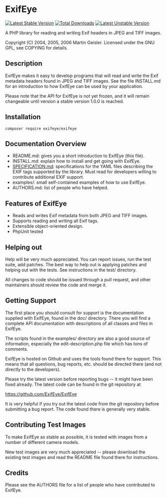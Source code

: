 # ExifEye

[![Latest Stable Version](https://poser.pugx.org/exifeye/exifeye/version)](https://packagist.org/packages/exifeye/exifeye)
[![Total Downloads](https://poser.pugx.org/exifeye/exifeye/downloads)](https://packagist.org/packages/exifeye/exifeye)
[![Latest Unstable Version](https://poser.pugx.org/exifeye/exifeye/v/unstable)](//packagist.org/packages/exifeye/exifeye)

A PHP library for reading and writing Exif headers in JPEG and TIFF images.

Copyright (C) 2004, 2005, 2006  Martin Geisler.
Licensed under the GNU GPL, see COPYING for details.


## Description

ExifEye makes it easy to develop programs that will read and write the Exif
metadata headers found in JPEG and TIFF images.  See the file INSTALL.md for an
introduction to how ExifEye can be used by your application.

Please note that the API for ExifEye is not yet frozen, and it will remain
changeable until version a stable version 1.0.0 is reached.


## Installation

```
composer require exifeye/exifeye
```


## Documentation Overview

* README.md: gives you a short introduction to ExifEye (this file).
* INSTALL.md: explain how to install and get going with ExifEye.
* [SPECIFICATION.md](SPECIFICATION.md): specifications for the YAML files
  describing the EXIF tags supported by the library. Must read for developers
  willing to contribute additional EXIF support.
* examples/: small self-contained examples of how to use ExifEye.
* AUTHORS.md: list of people who have helped.


## Features of ExifEye

* Reads and writes Exif metadata from both JPEG and TIFF images.
* Supports reading and writing all Exif tags.
* Extensible object-oriented design.
* PhpUnit tested


## Helping out

Help will be very much appreciated. You can report issues, run the test
suite, add patches. The best way to help out is applying patches and
helping out with the tests. See instructions in the test/ directory.

All changes to code should be issued through a pull request, and other
maintainers should review the code and merge it.


## Getting Support

The first place you should consult for support is the documentation
supplied with ExifEye, found in the doc/ directory.  There you will find a
complete API documentation with descriptions of all classes and files
in ExifEye.

The scripts found in the examples/ directory are also a good source of
information, especially the edit-description.php file which has tons
of comments.

ExifEye is hosted on Github and uses the tools found there for
support.  This means that all questions, bug reports, etc. should be
directed there (and not directly to the developers).

Please try the latest version before reporting bugs -- it might have
been fixed already.  The latest code can be found in the git
repository at

  https://github.com/ExifEye/ExifEye

It is very helpful if you try out the latest code from the git
repository before submitting a bug report. The code found there is
generally very stable.


## Contributing Test Images

To make ExifEye as stable as possible, it is tested with images from a
number of different camera models.

New test images are very much appreciated -- please download the
existing test images and read the README file found there for
instructions.


## Credits

Please see the AUTHORS file for a list of people who have contributed
to ExifEye.

